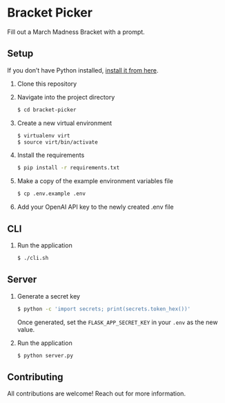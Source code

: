 # Bracket Picker

Fill out a March Madness Bracket with a prompt.

## Setup

If you don’t have Python installed, [install it from here](https://www.python.org/downloads/).

1. Clone this repository

2. Navigate into the project directory

   ```bash
   $ cd bracket-picker
   ```

3. Create a new virtual environment

   ```bash
   $ virtualenv virt
   $ source virt/bin/activate
   ```

4. Install the requirements

   ```bash
   $ pip install -r requirements.txt
   ```

5. Make a copy of the example environment variables file

   ```bash
   $ cp .env.example .env
   ```

6. Add your OpenAI API key to the newly created .env file

## CLI

1. Run the application

    ```bash
    $ ./cli.sh
    ```
## Server

1. Generate a secret key

   ```bash
   $ python -c 'import secrets; print(secrets.token_hex())'
   ```
   Once generated, set the `FLASK_APP_SECRET_KEY` in your `.env` as the new value.

2. Run the application

   ```bash
   $ python server.py
   ```

## Contributing

All contributions are welcome! Reach out for more information.